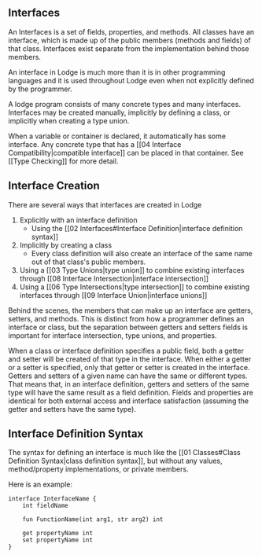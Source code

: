 ## Interfaces

An Interfaces is a set of fields, properties, and methods. All classes have an interface, which is made up of the public members (methods and fields) of that class. Interfaces exist separate from the implementation behind those members.

An interface in Lodge is much more than it is in other programming languages and it is used throughout Lodge even when not explicitly defined by the programmer.

A lodge program consists of many concrete types and many interfaces. Interfaces may be created manually, implicitly by defining a class, or implicitly when creating a type union.

When a variable or container is declared, it automatically has some interface. Any concrete type that has a [[04 Interface Compatibility|compatible interface]] can be placed in that container. See [[Type Checking]] for more detail.
## Interface Creation

There are several ways that interfaces are created in Lodge
1. Explicitly with an interface definition
	* Using the [[02 Interfaces#Interface Definition|interface definition syntax]] 
2. Implicitly by creating a class
	* Every class definition will also create an interface of the same name out of that class's public members.
3. Using a [[03 Type Unions|type union]] to combine existing interfaces through [[08 Interface Intersection|interface intersection]]
4. Using a [[06 Type Intersections|type intersection]] to combine existing interfaces through [[09 Interface Union|interface unions]]


Behind the scenes, the members that can make up an interface are getters, setters, and methods. This is distinct from how a programmer defines an interface or class, but the separation between getters and setters fields is important for interface intersection, type unions, and properties.

When a class or interface definition specifies a public field, both a getter and setter will be created of that type in the interface. When either a getter or a setter is specified, only that getter or setter is created in the interface. Getters and setters of a given name can have the same or different types. That means that, in an interface definition, getters and setters of the same type will have the same result as a field definition. Fields and properties are identical for both external access and interface satisfaction (assuming the getter and setters have the same type). 

## Interface Definition Syntax

The syntax for defining an interface is much like the [[01 Classes#Class Definition Syntax|class definition syntax]], but without any values,  method/property implementations, or private members.

Here is an example:

``` Lodge
interface InterfaceName {
	int fieldName

	fun FunctionName(int arg1, str arg2) int

	get propertyName int
	set propertyName int
}

```
